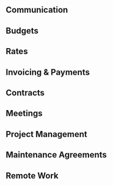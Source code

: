 ## Communication
## Budgets
## Rates
## Invoicing & Payments
## Contracts
## Meetings
## Project Management
## Maintenance Agreements
## Remote Work
